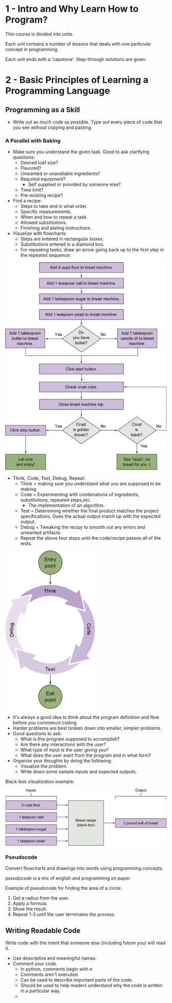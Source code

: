 # 1 - Intro and Why Learn How to Program?

This course is divided into units.

Each unit contains a number of lessons that deals with one particular concept in programming.

Each unit ends with a 'capstone'. Step-through solutions are given.

# 2 - Basic Principles of Learning a Programming Language

## Programming as a Skill

- Write out as much code as possible. Type out every piece of code that you see without copying and pasting.

### A Parallel with Baking

- Make sure you understand the given task. Good to ask clarifying questions:
  - Desired loaf size?
  - Flavored?
  - Unwanted or unavailable ingredients?
  - Required equipment?
    - Self supplied or provided by someone else?
  - Time limit?
  - Pre-existing recipe?
- Find a recipe:
  - Steps to take and in what order.
  - Specific measurements.
  - When and how to repeat a task.
  - Allowed substitutions.
  - Finishing and plating instructions.
- Visualize with flowcharts:
  - Steps are entered in rectangular boxes.
  - Substitutions entered in a diamond box.
  - For repeating tasks, draw an arrow going back up to the first step in the repeated sequence:

![img.png](breadFlow.png)

- Think, Code, Test, Debug, Repeat:
  - Think = making sure you understand what you are supposed to be making.
  - Code = Experimenting with combinations of ingredients, substitutions, repeated steps,etc.
    - The implementation of an algorithm.
  - Test = Determining whether the final product matches the project specifications. Does the actual output match up with the expected output.
  - Debug = Tweaking the recipy to smooth out any errors and unwanted artifacts.
  - Repeat the above four steps until the code/recipe passes all of the tests.


![img.png](developmentCycleA.png)

- It's always a good idea to think about the program definition and flow before you commence coding.
- Harder problems are best broken down into smaller, simpler problems.
- Good questions to ask:
  - What is this program supposed to accomplish?
  - Are there any interactions with the user?
  - What type of input is the user giving you?
  - What does the user want from the program and in what form?
- Organize your thoughts by doing the following:
  - Visualize the problem.
  - Write down some sample inputs and expected outputs.

Black-box visualization example:

![img.png](breadBlackBox.png)

### Pseudocode

Convert flowcharts and drawings into words using programming concepts.

*pseudocode* is a mix of english and programming on paper.

Example of pseudocode for finding the area of a circle:
1. Get a radius from the user.
2. Apply a formula.
3. Show the result.
4. Repeat 1-3 until the user terminates the process.

## Writing Readable Code

Write code with the intent that someone else (including future you) will read it.

- Use descriptive and meaningful names.
- Comment your code.
  - In python, comments begin with `#`.
  - Comments aren't executed.
  - Can be used to describe important parts of the code.
  - Should be used to help readers understand why the code is written in a particular way.
  - 
